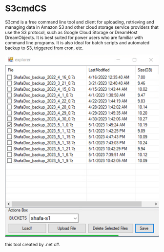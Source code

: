 # S3cmdCS
S3cmd is a free command line tool and client for uploading, retrieving and managing data in Amazon S3 and other cloud storage service providers that use the S3 protocol, such as Google Cloud Storage or DreamHost DreamObjects. It is best suited for power users who are familiar with command line programs. It is also ideal for batch scripts and automated backup to S3, triggered from cron, etc.


![alt text](https://github.com/porya0ras/S3cmdCS/blob/master/2023-05-02%2000_32_10-31.7.74.207%20-%20Remote%20Desktop%20Connection.png)



this tool created by .net c#.
